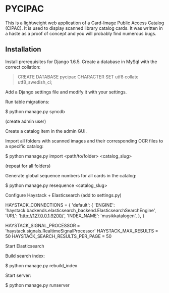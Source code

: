 
PYCIPAC
=======

This is a lightweight web application of a Card-Image Public Access Catalog (CIPAC).
It is used to display scanned library catalog cards. It was written in a haste
as a proof of concept and you will probably find numerous bugs.


Installation
------------

Install prerequisites for Django 1.6.5. Create a database in MySql with the correct collation:

> CREATE DATABASE pycipac CHARACTER SET utf8 collate utf8_swedish_ci;

Add a Django settings file and modify it with your settings.

Run table migrations:

$ python manage.py syncdb

(create admin user)


Create a catalog item in the admin GUI.


Import all folders with scanned images and their corresponding OCR files to a specific catalog:

$ python manage.py import <path/to/folder> <catalog_slug>

(repeat for all folders)


Generate global sequence numbers for all cards in the catalog:

$ python manage.py resequence <catalog_slug>


Configure Haystack + Elasticsearch (add to settings.py)

HAYSTACK_CONNECTIONS = {
    'default': {
        'ENGINE': 'haystack.backends.elasticsearch_backend.ElasticsearchSearchEngine',
        'URL': 'http://127.0.0.1:9200/',
        'INDEX_NAME': 'musikkatalogen',
    },
}

HAYSTACK_SIGNAL_PROCESSOR = 'haystack.signals.RealtimeSignalProcessor'
HAYSTACK_MAX_RESULTS = 50
HAYSTACK_SEARCH_RESULTS_PER_PAGE = 50

Start Elasticsearch


Build search index:

$ python manage.py rebuild_index


Start server:

$ python manage.py runserver
